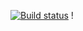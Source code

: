 [![Build status](https://ci.appveyor.com/api/projects/status/7c0faow0yw4rw00y?svg=true)](https://ci.appveyor.com/project/nib287/retrogame)
!